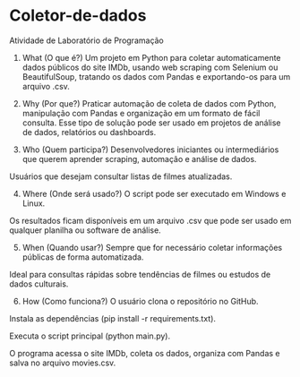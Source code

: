 # Coletor-de-dados
Atividade de Laboratório de Programação
1. What (O que é?)
Um projeto em Python para coletar automaticamente dados públicos do site IMDb, usando web scraping com Selenium ou BeautifulSoup, tratando os dados com Pandas e exportando-os para um arquivo .csv.

2. Why (Por que?)
Praticar automação de coleta de dados com Python, manipulação com Pandas e organização em um formato de fácil consulta. Esse tipo de solução pode ser usado em projetos de análise de dados, relatórios ou dashboards.

3. Who (Quem participa?)
Desenvolvedores iniciantes ou intermediários que querem aprender scraping, automação e análise de dados.

Usuários que desejam consultar listas de filmes atualizadas.

4. Where (Onde será usado?)
O script pode ser executado em Windows e Linux.

Os resultados ficam disponíveis em um arquivo .csv que pode ser usado em qualquer planilha ou software de análise.

5. When (Quando usar?)
Sempre que for necessário coletar informações públicas de forma automatizada.

Ideal para consultas rápidas sobre tendências de filmes ou estudos de dados culturais.

6. How (Como funciona?)
O usuário clona o repositório no GitHub.

Instala as dependências (pip install -r requirements.txt).

Executa o script principal (python main.py).

O programa acessa o site IMDb, coleta os dados, organiza com Pandas e salva no arquivo movies.csv.
